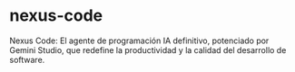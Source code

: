 # nexus-code
Nexus Code: El agente de programación IA definitivo, potenciado por Gemini Studio, que redefine la productividad y la calidad del desarrollo de software.
